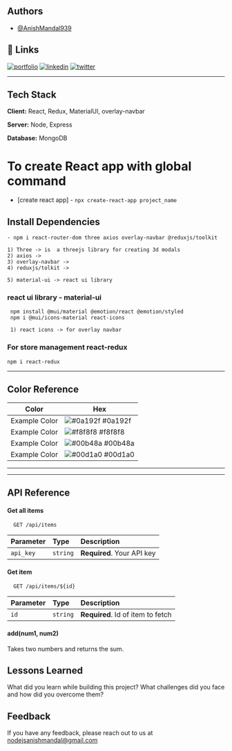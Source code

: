 ## Authors

- [@AnishMandal939](https://www.github.com/AnishMandal939)

## 🔗 Links
[![portfolio](https://img.shields.io/badge/my_portfolio-000?style=for-the-badge&logo=ko-fi&logoColor=white)](http://anishmandal.iceiy.com/)
[![linkedin](https://img.shields.io/badge/linkedin-0A66C2?style=for-the-badge&logo=linkedin&logoColor=white)](https://www.linkedin.com/in/anish-mandal-07b60a177)
[![twitter](https://img.shields.io/badge/twitter-1DA1F2?style=for-the-badge&logo=twitter&logoColor=white)](https://twitter.com/AnishMa03840113)

---

## Tech Stack

**Client:** React, Redux, MaterialUI, overlay-navbar

**Server:** Node, Express

**Database:** MongoDB


# To create React app with global command
 - [create react app] - `npx create-react-app project_name`

## Install Dependencies
    - npm i react-router-dom three axios overlay-navbar @reduxjs/toolkit
    
    1) Three -> is  a threejs library for creating 3d modals
    2) axios -> 
    3) overlay-navbar ->
    4) reduxjs/tolkit ->

    5) material-ui -> react ui library

### react ui library - material-ui

     npm install @mui/material @emotion/react @emotion/styled
     npm i @mui/icons-material react-icons

     1) react icons -> for overlay navbar

### For store management react-redux
    npm i react-redux



---

## Color Reference

| Color             | Hex                                                                |
| ----------------- | ------------------------------------------------------------------ |
| Example Color | ![#0a192f](https://via.placeholder.com/10/0a192f?text=+) #0a192f |
| Example Color | ![#f8f8f8](https://via.placeholder.com/10/f8f8f8?text=+) #f8f8f8 |
| Example Color | ![#00b48a](https://via.placeholder.com/10/00b48a?text=+) #00b48a |
| Example Color | ![#00d1a0](https://via.placeholder.com/10/00b48a?text=+) #00d1a0 |


----------

---

## API Reference

#### Get all items

```http
  GET /api/items
```

| Parameter | Type     | Description                |
| :-------- | :------- | :------------------------- |
| `api_key` | `string` | **Required**. Your API key |

#### Get item

```http
  GET /api/items/${id}
```

| Parameter | Type     | Description                       |
| :-------- | :------- | :-------------------------------- |
| `id`      | `string` | **Required**. Id of item to fetch |

#### add(num1, num2)

Takes two numbers and returns the sum.



## Lessons Learned

What did you learn while building this project? What challenges did you face and how did you overcome them?


## Feedback

If you have any feedback, please reach out to us at nodejsanishmandal@gmail.com
